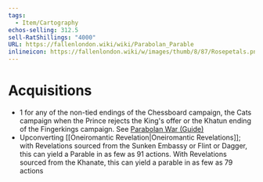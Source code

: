 ```yaml
---
tags:
  - Item/Cartography
echos-selling: 312.5
sell-RatShillings: "4000"
URL: https://fallenlondon.wiki/wiki/Parabolan_Parable
inlineicon: https://fallenlondon.wiki/w/images/thumb/8/87/Rosepetals.png/40px-Rosepetals.png
---
```

# Acquisitions
- 1 for any of the non-tied endings of the Chessboard campaign, the Cats campaign when the Prince rejects the King's offer or the Khatun ending of the Fingerkings campaign. See [Parabolan War (Guide)](https://fallenlondon.wiki/wiki/Parabolan_War_(Guide))
- Upconverting [[Oneiromantic Revelation|Oneiromantic Revelations]]; with Revelations sourced from the Sunken Embassy or Flint or Dagger, this can yield a Parable in as few as 91 actions. With Revelations sourced from the Khanate, this can yield a parable in as few as 79 actions